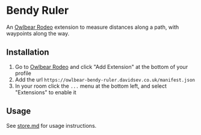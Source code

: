 # Bendy Ruler

An [Owlbear Rodeo](https://www.owlbear.rodeo/) extension to measure distances along a path, with waypoints along the
way.

## Installation

1. Go to [Owlbear Rodeo](https://www.owlbear.rodeo/) and click "Add Extension" at the bottom of your profile
2. Add the url `https://owlbear-bendy-ruler.davidsev.co.uk/manifest.json`
3. In your room click the `...` menu at the bottom left, and select "Extensions" to enable it

## Usage

See [store.md](static_root/store.md) for usage instructions.

